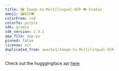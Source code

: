 ```yaml
---
title: 🖼️ Image-to-Multilingual-OCR 👁️ Gradio
emoji: 🖼️OCR👁️
colorFrom: red
colorTo: purple
sdk: gradio
sdk_version: 2.9.1
app_file: app.py
pinned: false
license: mit
duplicated_from: awacke1/Image-to-Multilingual-OCR
---
```


Check out the hugggingface api [here](https://huggingface.co/spaces/stupidog04/Video-to-Multilingual-OCR?logs=build)
